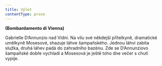```yaml
---
title: Výlet
contentType: prose
---
```


__(Bombardamento di Vienna)__

  

Gabrielle D’Annunzio nad Vídní. Na vilu své někdejší přítelkyně, dramatické umělkyně Mosesové, shazuje láhve šampaňského. Jednou láhví zabita služka, druhá láhev padá do zahradního bazénu. Zde se D’Annunziovo šampaňské dobře vychladí a Mosesová je ještě toho dne večer s chutí vypije.
